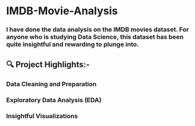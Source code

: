 # IMDB-Movie-Analysis

###  I have done the data analysis on the IMDB movies dataset. For anyone who is studying Data Science, this dataset has been quite insightful and rewarding to plunge into. 
## 🔍 Project Highlights:-
### Data Cleaning and Preparation
### Exploratory Data Analysis (EDA)
### Insightful Visualizations

